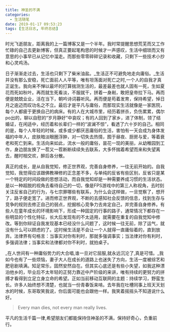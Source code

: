 ```yaml
---
title: 神圣的不满
categories:
  - 生活随笔
date: 2019-01-17 09:53:23
tags: [生活日志, 年终总结]
---
```


时光飞逝朋友，距离我的上一篇博客又是一个半年。我时常提醒思想荒芜而又工作忙碌的自己去更新博客，但真正要起笔构思的时候才一声感叹，生活中细琐而又有意思的小事早已从记忆中溜走。而那些零零碎碎记录和收藏，只剩下一些技术小抄和心灵鸡汤。 

日子渐渐走过去，生活也只剩下了柴米油盐。_生活正不可避免地走向庸俗。_生活并没有那么安稳，死亡面前人人平等，唯有坦荡面对死亡之时,一个人的自我才真正诞生。我向来不惮以最坏的打算揣测生活的，最差最差也就人固有一死，生如夏花而死如秋叶。再而就生死看淡，不服就干，拼着一身剐，敢把皇帝拉下马。再而便是兢兢业业，活在当下，朝吟诗词暮听风。再而便是苟着发育，保持希望，悼日月之逾迈而叹功名之不立。最后才是平凡与庸俗，而那现实生活就像是一家医院，每个人都疲于更换自己的病床。有的人在大城市里，经历着拼杀，负伤累累，偶尔po出的，聊以自慰的“岁月静好”中哀叹；有的人回到了家乡，进了体制，领了结婚证，在闲适中，经历着和长辈们一样的“波澜不惊”，看透了六十岁的自己。相同的是，每个人年轻的时候，或多或少都厌恶庸俗的生活，害怕有一天会成为身体发福的中年人，皮肤暗淡眼圈浮肿，对一切失去热情，囿于昼夜、厨房与爱，等着衰老和死亡到来。生活向来如此，流水一般的庸俗，昙花一现的美丽，从幼稚园到工作，身边朋友换了一茬又一茬断断续续失去联系，大多怀揣着希望而来和失望离去，醒时相交欢，醉后各分散。

<!-- more -->

 真正的成长，是从自我觉知，修正世界观，完善自身修养，一往无前开始的。自我觉知，我觉得应该跟佛教禅修的正念差不多，与单纯的反省有些区别，反省只是某一个特定的时间段做的思想活动，而自我觉知却是一种需要养成习惯的生活状态。是以一种超脱的视角去看待自己的一切，像是FPS游戏中的第三人称视角，去时刻关注反省自己的行为，与七宗罪哪些有联系，为什么会这样做，一旦觉察了，想开了，路子便走宽了。进而修正世界观，不断的去感知社会反馈的信息，找到生存与竞争的规则去修正自己的弱点，挖掘核心竞争力去肯定自己，并完善自身修养。有些人在童年成长的环境影响下，形成一种固定的行事的路子，通常情况下都存在一些明显的个性化特征，长大后发现有的不太适用，就需要在重复的自我觉知中修改。等到你辩证自我发现基本已经没什么问题了，这时候一往无前，除了运气，就没有什么可以顾虑的了。这时候生活是不会让一个人就得一直庸俗着的，直到放弃。法律界有句格言：当事实对你有利时，那就多强调事实；当法律对你有利时，多强调法律；当事实和法律都对你不利时，就拍桌子。 

_在人世间有一种庸俗势力的大合唱,谁一旦对它屈服,就永远沉沦了,真是可惜。_我如今也有了一些烦恼，妻子大人在成长的道路上也迷失了方向，生活一度被综艺和肥皂剧填满。知足常乐，固然安然自在。但其实心底还是有些小失望，如我这种漂泊他乡的，毕业后不太年轻的正努力靠近中产阶级的来讲，唯有持续的更努力的拼搏才看得到立足立身立命的希望。正如当前移动互联网的主题：持续学习，野蛮生长。许多人始终想不清楚，也就当一份青春饭来啃。去年我在吐槽同事上班天天划水的时候，东哥取笑我说，你后面可能也会跟他一样。我笑着摇摇头不知道说什么好。

> Every man dies, not every man really lives.

平凡的生活千篇一律,希望朋友们都能保持住神圣的不满，保持好奇心，负重前行。